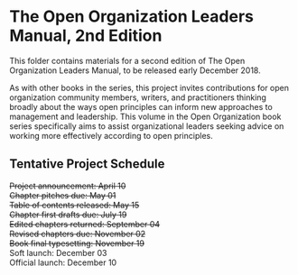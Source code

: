 # The Open Organization Leaders Manual, 2nd Edition

This folder contains materials for a second edition of The Open Organization Leaders Manual, to be released early December 2018.

As with other books in the series, this project invites contributions for open organization community members, writers, and practitioners thinking broadly about the ways open principles can inform new approaches to management and leadership. This volume in the Open Organization book series specifically aims to assist organizational leaders seeking advice on working more effectively according to open principles.

## Tentative Project Schedule

~~Project announcement: April 10~~  
~~Chapter pitches due: May 01~~  
~~Table of contents released: May 15~~  
~~Chapter first drafts due: July 19~~  
~~Edited chapters returned: September 04~~  
~~Revised chapters due: November 02~~  
~~Book final typesetting: November 19~~  
Soft launch: December 03  
Official launch: December 10
